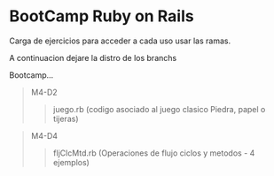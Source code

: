# BootCamp Ruby on Rails
Carga de ejercicios para acceder a cada uso usar las ramas. 

A continuacion dejare la distro de los branchs

Bootcamp...
>M4-D2 
>>juego.rb (codigo asociado al juego clasico Piedra, papel o tijeras)

>M4-D4
>>fljClcMtd.rb (Operaciones de flujo ciclos y metodos - 4 ejemplos)
